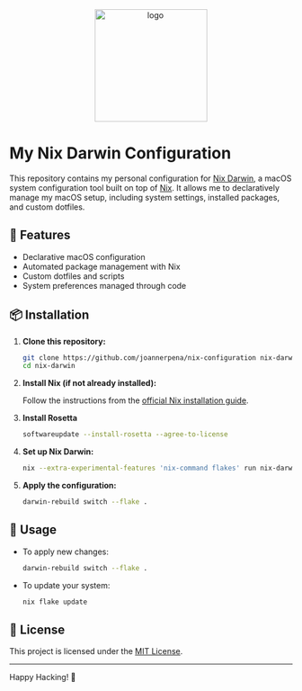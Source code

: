 <div align="center">
    <img src="https://daiderd.com/nix-darwin/images/nix-darwin.png" width="200px" alt="logo"/>
</div>

# My Nix Darwin Configuration

This repository contains my personal configuration for [Nix Darwin](https://daiderd.com/nix-darwin/), a macOS system configuration tool built on top of [Nix](https://nixos.org/). It allows me to declaratively manage my macOS setup, including system settings, installed packages, and custom dotfiles.

## 🚀 Features

- Declarative macOS configuration
- Automated package management with Nix
- Custom dotfiles and scripts
- System preferences managed through code

## 📦 Installation

1. **Clone this repository:**

   ```bash
   git clone https://github.com/joannerpena/nix-configuration nix-darwin
   cd nix-darwin
   ```

2. **Install Nix (if not already installed):**

   Follow the instructions from the [official Nix installation guide](https://nixos.org/download.html).

3. **Install Rosetta**

   ```bash
   softwareupdate --install-rosetta --agree-to-license
   ```

4. **Set up Nix Darwin:**

   ```bash
   nix --extra-experimental-features 'nix-command flakes' run nix-darwin -- switch --flake ~/.config/nix-darwin
   ```

5. **Apply the configuration:**

   ```bash
   darwin-rebuild switch --flake .
   ```

## 🔧 Usage

- To apply new changes:

  ```bash
  darwin-rebuild switch --flake .
  ```

- To update your system:
  ```bash
  nix flake update
  ```

## 📄 License

This project is licensed under the [MIT License](LICENSE).

---

Happy Hacking! 🤘
